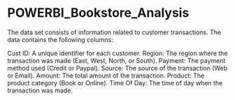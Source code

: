 # POWERBI_Bookstore_Analysis
 
The data set consists of information related to customer transactions. The data contains the following columns:

Cust ID: A unique identifier for each customer.
Region: The region where the transaction was made (East, West, North, or South).
Payment: The payment method used (Credit or Paypal).
Source: The source of the transaction (Web or Email).
Amount: The total amount of the transaction.
Product: The product category (Book or Online).
Time Of Day: The time of day when the transaction was made.

